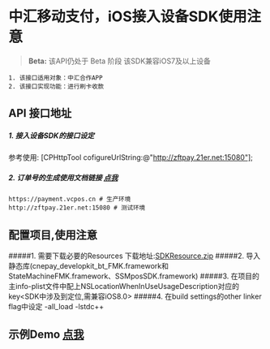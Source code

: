 # 中汇移动支付，iOS接入设备SDK使用注意
> **Beta:**
> 该API仍处于 Beta 阶段
> 该SDK兼容iOS7及以上设备

```
1. 该接口适用对象：中汇合作APP
2. 该接口实现功能：进行刷卡收款
```

## API 接口地址

##### 1. 接入设备SDK的接口设定
参考使用:
[CPHttpTool cofigureUrlString:@"http://zftpay.21er.net:15080"];

##### 2. 订单号的生成使用文档链接 [点我](https://github.com/tangye1234/sdk-doc/blob/master/User%20API.md)

```
https://payment.vcpos.cn # 生产环境
http://zftpay.21er.net:15080 # 测试环境

```

## 配置项目,使用注意

#####1. 需要下载必要的Resources 下载地址:[SDKResource.zip](https://codeload.github.com/cqhcqhcqh/SDKResources/zip/master)
#####2. 导入静态库(cnepay_developkit_bt_FMK.framework和StateMachineFMK.framework、SSMposSDK.framework)
#####3. 在项目的主info-plist文件中配上NSLocationWhenInUseUsageDescription对应的key<SDK中涉及到定位,需兼容iOS8.0>
#####4. 在build settings的other linker flag中设定 -all_load -lstdc++

## 示例Demo [点我](https://github.com/cqhcqhcqh/HowToUse)


